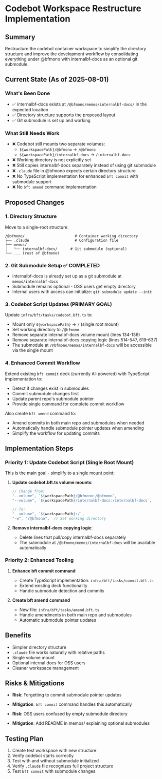 # Codebot Workspace Restructure Implementation

## Summary

Restructure the codebot container workspace to simplify the directory structure
and improve the development workflow by consolidating everything under @bfmono
with internalbf-docs as an optional git submodule.

## Current State (As of 2025-08-01)

### What's Been Done

- ✅ internalbf-docs exists at `/@bfmono/memos/internalbf-docs/` in the expected
  location
- ✅ Directory structure supports the proposed layout
- ✅ Git submodule is set up and working

### What Still Needs Work

- ❌ Codebot still mounts two separate volumes:
  - `${workspacePath}/@bfmono` → `/@bfmono`
  - `${workspacePath}/internalbf-docs` → `/internalbf-docs`
- ❌ Working directory is not explicitly set
- ❌ Still copies internalbf-docs separately instead of using git submodule
- ❌ `.claude` file in @bfmono expects certain directory structure
- ❌ No TypeScript implementation for enhanced `bft commit` with submodule
  support
- ❌ No `bft amend` command implementation

## Proposed Changes

### 1. Directory Structure

Move to a single-root structure:

```
/@bfmono/                       # Container working directory
├── .claude                     # Configuration file
├── memos/
│   └── internalbf-docs/      # Git submodule (optional)
└── ... (rest of @bfmono)
```

### 2. Git Submodule Setup ✅ COMPLETED

- internalbf-docs is already set up as a git submodule at
  `memos/internalbf-docs`
- Submodule remains optional - OSS users get empty directory
- Internal users with access can initialize: `git submodule update --init`

### 3. Codebot Script Updates (PRIMARY GOAL)

Update `infra/bft/tasks/codebot.bft.ts` to:

- Mount only `${workspacePath}` → `/` (single root mount)
- Set working directory to `/@bfmono`
- Remove separate internalbf-docs volume mount (lines 134-136)
- Remove separate internalbf-docs copying logic (lines 514-547, 619-637)
- The submodule at `/@bfmono/memos/internalbf-docs` will be accessible via the
  single mount

### 4. Enhanced Commit Workflow

Extend existing `bft commit` deck (currently AI-powered) with TypeScript
implementation to:

- Detect if changes exist in submodules
- Commit submodule changes first
- Update parent repo's submodule pointer
- Provide single command for complete commit workflow

Also create `bft amend` command to:

- Amend commits in both main repo and submodules when needed
- Automatically handle submodule pointer updates when amending
- Simplify the workflow for updating commits

## Implementation Steps

### Priority 1: Update Codebot Script (Single Root Mount)

This is the main goal - simplify to a single mount point:

1. **Update codebot.bft.ts volume mounts**:
   ```typescript
   // Change from:
   "--volume", `${workspacePath}/@bfmono:/@bfmono`,
   "--volume", `${workspacePath}/internalbf-docs:/internalbf-docs`,

   // To:
   "--volume", `${workspacePath}:/`,
   "-w", "/@bfmono",  // Set working directory
   ```

2. **Remove internalbf-docs copying logic**:
   - Delete lines that pull/copy internalbf-docs separately
   - The submodule at `/@bfmono/memos/internalbf-docs` will be available
     automatically

### Priority 2: Enhanced Tooling

1. **Enhance bft commit command**
   - Create TypeScript implementation: `infra/bft/tasks/commit.bft.ts`
   - Extend existing deck functionality
   - Handle submodule detection and commits

2. **Create bft amend command**
   - New file: `infra/bft/tasks/amend.bft.ts`
   - Handle amendments in both main repo and submodules
   - Automatic submodule pointer updates

## Benefits

- Simpler directory structure
- `.claude` file works naturally with relative paths
- Single volume mount
- Optional internal docs for OSS users
- Cleaner workspace management

## Risks & Mitigations

- **Risk**: Forgetting to commit submodule pointer updates
- **Mitigation**: `bft commit` command handles this automatically

- **Risk**: OSS users confused by empty submodule directory
- **Mitigation**: Add README in memos/ explaining optional submodules

## Testing Plan

1. Create test workspace with new structure
2. Verify codebot starts correctly
3. Test with and without submodule initialized
4. Verify `.claude` file recognizes full project structure
5. Test `bft commit` with submodule changes
